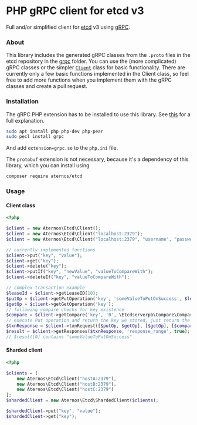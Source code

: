 # PHP gRPC client for etcd v3
Full and/or simplified client for [etcd](https://github.com/etcd-io/etcd) v3 using [gRPC](https://github.com/grpc/grpc/).

### About
This library includes the generated gRPC classes from the `.proto` files in the etcd repository 
in the [grpc](grpc) folder. You can use the (more complicated) gRPC classes or the simpler [`Client`](src/Client.php)
class for basic functionality. There are currently only a few basic functions implemented in the 
Client class, so feel free to add more functions when you implement them with the gRPC classes and
create a pull request.

### Installation
The gRPC PHP extension has to be installed to use this library.
See [this](https://github.com/grpc/grpc/tree/master/src/php) for a full explanation.

```bash
sudo apt install php php-dev php-pear
sudo pecl install grpc
```

And add `extension=grpc.so` to the `php.ini` file.

The `protobuf` extension is not necessary, because it's a dependency of this library, which you
can install using

```bash
composer require aternos/etcd
```

### Usage

#### Client class
```php
<?php

$client = new Aternos\Etcd\Client();
$client = new Aternos\Etcd\Client("localhost:2379");
$client = new Aternos\Etcd\Client("localhost:2379", "username", "password");

// currently implemented functions
$client->put("key", "value");
$client->get("key");
$client->delete("key");
$client->putIf("key", "newValue", "valueToCompareWith");
$client->deleteIf("key", "valueToCompareWith");

// complex transaction example
$leaseId = $client->getLeaseID(10);
$putOp = $client->getPutOperation('key', 'someValueToPutOnSuccess', $leaseId);
$getOp = $client->getGetOperation('key');
// following compare checks for key existence
$compare = $client->getCompare('key', '0', \Etcdserverpb\Compare\CompareResult::EQUAL, \Etcdserverpb\Compare\CompareTarget::MOD);
// execute Put operation and return the key we stored, just return the key value if it already exists
$txnResponse = $client->txnRequest([$putOp, $getOp], [$getOp], [$compare]);
$result = $client->getResponses($txnResponse, 'response_range', true);
// $result[0] contains "someValueToPutOnSuccess"
```

#### Sharded client
```php
<?php

$clients = [
    new Aternos\Etcd\Client("hostA:2379"),
    new Aternos\Etcd\Client("hostB:2379"),
    new Aternos\Etcd\Client("hostC:2379")
];
$shardedClient = new Aternos\Etcd\ShardedClient($clients);

$shardedClient->put("key", "value");
$shardedClient->get("key");
```
